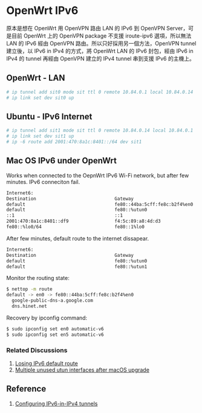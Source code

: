 # OpenWrt IPv6

原本是想在 OpenWrt 用 OpenVPN 路由 LAN 的 IPv6 到 OpenVPN Server，可是目前 OpenWrt 上的 OpenVPN package 不支援 iroute-ipv6 選項，所以無法 LAN 的 IPv6 經由 OpenVPN 路由。所以只好採用另一個方法，OpenVPN tunnel 建立後，以 IPv6 in IPv4 的方式，將 OpenWrt LAN 的 IPv6 封包，經由 IPv6 in IPv4 的 tunnel 再經由 OpenVPN 建立的 IPv4 tunnel 串到支援 IPv6 的主機上。

## OpenWrt - LAN

``` bash
# ip tunnel add sit0 mode sit ttl 0 remote 10.84.0.1 local 10.84.0.14
# ip link set dev sit0 up 
```

## Ubuntu - IPv6 Internet

``` bash
# ip tunnel add sit1 mode sit ttl 0 remote 10.84.0.14 local 10.84.0.1
# ip link set dev sit1 up
# ip -6 route add 2001:470:8a1c:8401::/64 dev sit1
```

## Mac OS IPv6 under OpenWrt

Works when connected to the OepnWrt IPv6 Wi-Fi network, but after few minutes. IPv6 conneciton fail.

``` bash
Internet6:
Destination                             Gateway                         Flags         Netif Expire
default                                 fe80::44ba:5cff:fe8c:b2f4%en0   UGc             en0
default                                 fe80::%utun0                    UGcI          utun0
::1                                     ::1                             UHL             lo0
2001:470:8a1c:8401::df9                 f4:5c:89:a8:4d:d3               UHL             lo0
fe80::%lo0/64                           fe80::1%lo0                     UcI             lo0
```

After few minutes, default route to the internet dissapear.

``` bash
Internet6:
Destination                             Gateway                         Flags         Netif Expire
default                                 fe80::%utun0                    UGcI          utun0
default                                 fe80::%utun1                    UGcI          utun1
```

Monitor the routing state:

``` bash
$ nettop -m route
default -> en0 -> fe80::44ba:5cff:fe8c:b2f4%en0                                         2054 KiB         511 KiB    10 KiB   387 KiB    46 KiB        23        21 234.12 ms
  google-public-dns-a.google.com                                                           0 B             0 B       0 B       0 B       0 B           0         0   0.00 ms
  dns.hinet.net

```

Recovery by ipconfig command:

``` bash
$ sudo ipconfig set en0 automatic-v6
$ sudo ipconfig set en5 automatic-v6
```

### Related Discussions

1. [Losing IPv6 default route](https://discussions.apple.com/thread/6622734)
2. [Multiple unused utun interfaces after macOS upgrade](https://github.com/Tunnelblick/Tunnelblick/issues/340)

## Reference

1. [Configuring IPv6-in-IPv4 tunnels](http://mirrors.deepspace6.net/Linux+IPv6-HOWTO/chapter-configuring-ipv6-in-ipv4-tunnels.html)